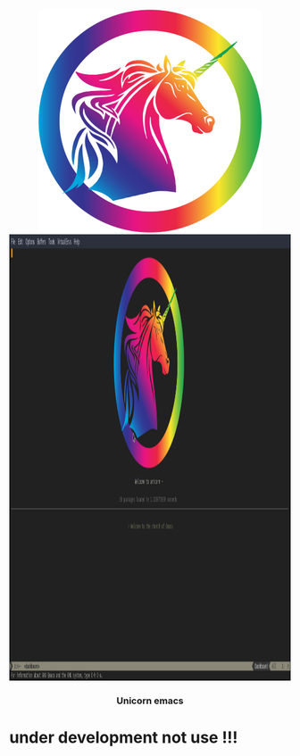 


<!-- PROJECT LOGO -->
<br />
<p align="center">
  <a href="https://github.com/othneildrew/Best-README-Template">
    <img src="unicorn/logo.png" alt="Logo" width="400" height="400">

  </a>
 <img src="unicorn/screen1.png" alt="Logo" width="800" height="800">

  <h3 align="center">Unicorn emacs</h3>

# under development not use !!!
